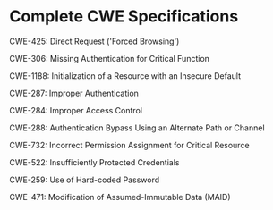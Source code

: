 

# Complete CWE Specifications

CWE-425: Direct Request ('Forced Browsing')

CWE-306: Missing Authentication for Critical Function

CWE-1188: Initialization of a Resource with an Insecure Default

CWE-287: Improper Authentication

CWE-284: Improper Access Control

CWE-288: Authentication Bypass Using an Alternate Path or Channel

CWE-732: Incorrect Permission Assignment for Critical Resource

CWE-522: Insufficiently Protected Credentials

CWE-259: Use of Hard-coded Password

CWE-471: Modification of Assumed-Immutable Data (MAID)